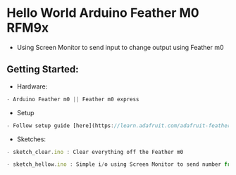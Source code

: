 # Hello World Arduino Feather M0 RFM9x

* Using Screen Monitor to send input to change output using Feather m0

## Getting Started:

* Hardware:

```js
- Arduino Feather m0 || Feather m0 express
```

* Setup

```js
- Follow setup guide [here](https://learn.adafruit.com/adafruit-feather-m0-basic-proto/setup).
```

* Sketches:

```js
- sketch_clear.ino : Clear everything off the Feather m0
```
```js
- sketch_hellow.ino : Simple i/o using Screen Monitor to send number from 1-10 for different output
```